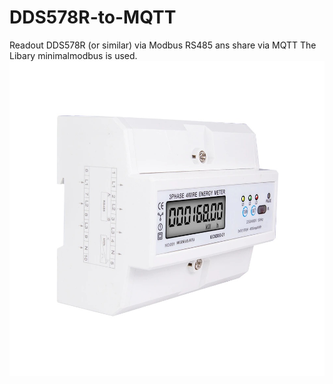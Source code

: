 # DDS578R-to-MQTT
Readout DDS578R (or similar) via Modbus RS485 ans share via MQTT
The Libary minimalmodbus is used.
![meter](meter.jpg)
